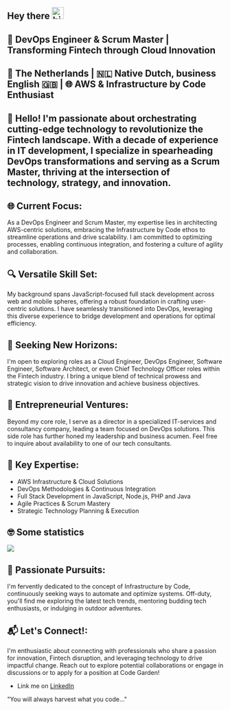 <!-- [![ivopauly_header](https://raw.githubusercontent.com/ivopauly/ivopauly/main/github_header.png)](https://ivopauly.com) -->

## Hey there <img src="https://user-images.githubusercontent.com/1303154/88677602-1635ba80-d120-11ea-84d8-d263ba5fc3c0.gif" width="28px" alt="hi">

## 🚀 DevOps Engineer & Scrum Master | Transforming Fintech through Cloud Innovation

## 📍 The Netherlands | 🇳🇱 Native Dutch, business English 🇬🇧 | 🌐 AWS & Infrastructure by Code Enthusiast

## 👋 Hello! I'm passionate about orchestrating cutting-edge technology to revolutionize the Fintech landscape. With a decade of experience in IT development, I specialize in spearheading DevOps transformations and serving as a Scrum Master, thriving at the intersection of technology, strategy, and innovation.

## 🌐 Current Focus:
As a DevOps Engineer and Scrum Master, my expertise lies in architecting AWS-centric solutions, embracing the Infrastructure by Code ethos to streamline operations and drive scalability. I am committed to optimizing processes, enabling continuous integration, and fostering a culture of agility and collaboration.

## 🔍 Versatile Skill Set:
My background spans JavaScript-focused full stack development across web and mobile spheres, offering a robust foundation in crafting user-centric solutions. I have seamlessly transitioned into DevOps, leveraging this diverse experience to bridge development and operations for optimal efficiency.

## 💼 Seeking New Horizons:
I'm open to exploring roles as a Cloud Engineer, DevOps Engineer, Software Engineer, Software Architect, or even Chief Technology Officer roles within the Fintech industry. I bring a unique blend of technical prowess and strategic vision to drive innovation and achieve business objectives.

## 🌟 Entrepreneurial Ventures:
Beyond my core role, I serve as a director in a specialized IT-services and consultancy company, leading a team focused on DevOps solutions. This side role has further honed my leadership and business acumen. Feel free to inquire about availability to one of our tech consultants.

## 🚀 Key Expertise:
- AWS Infrastructure & Cloud Solutions
- DevOps Methodologies & Continuous Integration
- Full Stack Development in JavaScript, Node.js, PHP and Java
- Agile Practices & Scrum Mastery
- Strategic Technology Planning & Execution

 ## 🤓  Some statistics

<!-- <a href="https://github.com/anuraghazra/github-readme-stats" target="_blank">
  <img align="center" src="https://github-readme-stats.vercel.app/api?username=ivopauly" />
</a> -->
<a href="https://github.com/ivopauly/github-readme-stats" target="_blank">
  <img align="center" src="https://github-readme-stats.vercel.app/api/top-langs/?username=ivopauly&langs_count=6&layout=compact" />
</a>

## 🎯 Passionate Pursuits:
I'm fervently dedicated to the concept of Infrastructure by Code, continuously seeking ways to automate and optimize systems. Off-duty, you'll find me exploring the latest tech trends, mentoring budding tech enthusiasts, or indulging in outdoor adventures.

## 📬 Let's Connect!:
I'm enthusiastic about connecting with professionals who share a passion for innovation, Fintech disruption, and leveraging technology to drive impactful change. Reach out to explore potential collaborations or engage in discussions or to apply for a position at Code Garden!

* Link me on [LinkedIn](https://www.linkedin.com/in/ivopauly/)

"You will always harvest what you code…"
